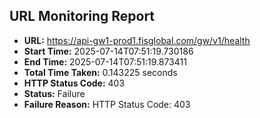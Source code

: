 ## URL Monitoring Report

- **URL:** https://api-gw1-prod1.fisglobal.com/gw/v1/health
- **Start Time:** 2025-07-14T07:51:19.730186
- **End Time:** 2025-07-14T07:51:19.873411
- **Total Time Taken:** 0.143225 seconds
- **HTTP Status Code:** 403
- **Status:** Failure
- **Failure Reason:** HTTP Status Code: 403
